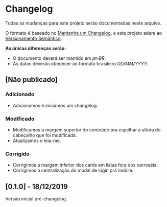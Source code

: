 # Changelog

Todas as mudanças para este projeto serão documentadas neste arquivo.

O formato é baseado no [Mantenha um Changelog](https://keepachangelog.com/pt-BR/1.0.0/),
e este projeto adere ao [Versionamento Semântico](https://semver.org/lang/pt-BR/spec/v2.0.0.html).

**As únicas diferenças serão:**

* O documento deverá ser mantido em *pt-BR*;
* As datas deverão obedecer ao formato brasileiro *DD/MM/YYYY*.


## [Não publicado]
### Adicionado
- Adicionamos e iniciamos um changelog.

### Modificado
- Modificamos a margem superior do conteúdo pra espelhar a altura do cabeçalho que foi modificada.
- Atualizamos o leia-me.

### Corrigido
- Corrigimos a margem inferior dos cards em listas fora dos carroséis.
- Corrigimos a centralização do modal de login pra mobile.


## [0.1.0] - 18/12/2019
Versão inicial pré-changelog.
